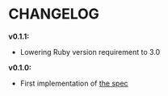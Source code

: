 # CHANGELOG

**v0.1.1:**
- Lowering Ruby version requirement to 3.0

**v0.1.0:**
- First implementation of [the spec](https://github.com/sqids/sqids-spec)